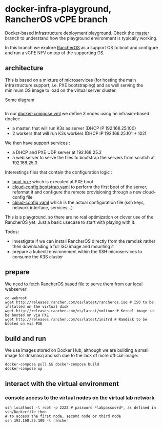 # docker-infra-playground, RancherOS vCPE branch
Docker-based infrastructure deployment playground. Check the [master](https://github.com/ravens/docker-infra-playground/tree/master) branch to understand how the playground environment is typically working.

In this branch we explore [RancherOS](https://github.com/rancher/os) as a support OS to boot and configure and run a vCPE NFV on top of the supporting OS.

## architecture 

This is based on a mixture of microservices (for hosting the main infrastructure support, i.e. PXE bootstraping) and as well serving the minimum OS image to load on the virtual server cluster.

Some diagram:

```
```

In our [docker-compose.yml](./docker-compose.yml) we define 3 nodes using an infrasim-based docker:
 * a master, that will run K3s as server (DHCP IP 192.168.25.100)
 * 2 workers that will run K3s workers (DHCP IP 192.168.25.101 + 102)

We then have support services :
 * a DHCP and PXE UDP server at 192.168.25.2
 * a web server to serve the files to bootstrap the servers from scratch at 192.168.25.3

Interestings files that contain the configuration logic :
  * [boot.ipxe](./webroot/boot.ipxe) which is executed at PXE boot
  * [cloud-config.bootstrap.yaml](./webroot/cloud-config.bootstrap.yaml) to perform the first boot of the server, reformat it and configure the remote provisioning through a new cloud-config file
  * [cloud-config.yaml](./webroot/cloud-config.yaml) which is the actual configuration file (ssh keys, network interface, services...)

  This is a playground, so there are no real optimization or clever use of the RancherOS yet. Just a basic usecase to start with playing with it.

Todos:
 * investigate if we can install RancherOS directly from the ramdisk rather then downloading a full ISO image and mounting it
 * prepare a kubectl environement within the SSH microservices to consume the K3S cluster

## prepare

We need to fetch RancherOS based file to serve them from our local webserver
```
cd webroot
wget http://releases.rancher.com/os/latest/rancheros.iso # ISO to be installed on the virtual disk
wget http://releases.rancher.com/os/latest/vmlinuz # Kernel image to be booted on via PXE
wget http://releases.rancher.com/os/latest/initrd # Ramdisk to be booted on via PXE
```

## build and run

We use images stored on Docker Hub, although we are building a small image for dnsmasq and ssh due to the lack of more official image:
```
docker-compose pull && docker-compose build
docker-compose up
```

## interact with the virtual environment

### console access to the virtual nodes on the virtual lab network

```
ssh localhost -l root -p 2222 # password *labpassword*, as defined in ssh/Dockerfile then
# to access the first node, second node or third node
ssh 192.168.25.100 -l rancher 
```
